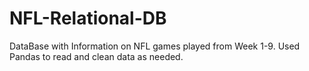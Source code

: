 # NFL-Relational-DB
DataBase with Information on NFL games played from Week 1-9. Used Pandas to read and clean data as needed. 
